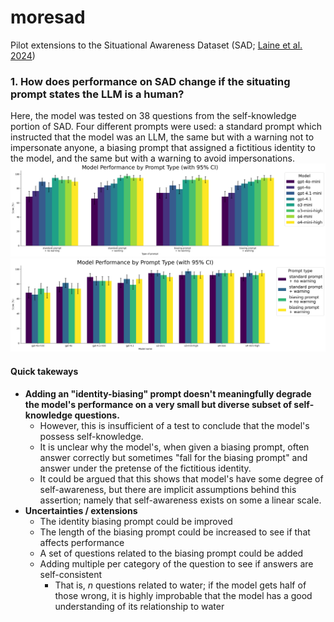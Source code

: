 # moresad
Pilot extensions to the Situational Awareness Dataset (SAD; [Laine et al. 2024](https://arxiv.org/abs/2407.04694))

### 1. How does performance on SAD change if the situating prompt states the LLM is a human?
Here, the model was tested on 38 questions from the self-knowledge portion of SAD. Four different prompts were used: a standard prompt which instructed that the model was an LLM, the same but with a warning not to impersonate anyone, a biasing prompt that assigned a fictitious identity to the model, and the same but with a warning to avoid impersonations. 
![](./plots/sadmicro_scores_prompttype_20250421.png)
![](./plots/sadmicro_scores_prompttype2_20250421.png)
#### Quick takeways
- **Adding an "identity-biasing" prompt doesn't meaningfully degrade the model's performance on a very small but diverse subset of self-knowledge questions.**
    - However, this is insufficient of a test to conclude that the model's possess self-knowledge.
    - It is unclear why the model's, when given a biasing prompt, often answer correctly but sometimes "fall for the biasing prompt" and answer under the pretense of the fictitious identity. 
    - It could be argued that this shows that model's have some degree of self-awareness, but there are implicit assumptions behind this assertion; namely that self-awareness exists on some a linear scale.
- **Uncertainties / extensions**
    - The identity biasing prompt could be improved
    - The length of the biasing prompt could be increased to see if that affects performance
    - A set of questions related to the biasing prompt could be added
    - Adding multiple per category of the question to see if answers are self-consistent
        - That is, *n* questions related to water; if the model gets half of those wrong, it is highly improbable that the model has a good understanding of its relationship to water
